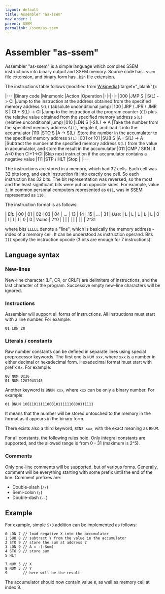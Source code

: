 ```yaml
---
layout: default
title: Assembler "as-ssem"
nav_order: 1
parent: SSEM
permalink: /ssem/as-ssem
---
```


# Assembler "as-ssem"

Assembler "as-ssem" is a simple language which compiles SSEM instructions into binary output and SSEM memory.
Source code has `.ssem` file extension, and binary form has `.bin` file extension.

The instructions table follows (modified from [Wikipedia][programming]{:target="_blank"}):

|---
|Binary code |Mnemonic        |Action            |Operation
|-|-|-|-
|000         |JMP S           | S(L) -> CI       |Jump to the instruction at the address obtained from the specified memory address `S(L)` (absolute unconditional jump)
|100         |JRP / JPR / JMR S | CI + S(L) -> CI |Jump to the instruction at the program counter (`CI`) plus the relative value obtained from the specified memory address `S(L)` (relative unconditional jump)
|010         |LDN S           |-S(L) -> A       |Take the number from the specified memory address `S(L)`, negate it, and load it into the accumulator
|110         |STO S           |A -> S(L)        |Store the number in the accumulator to the specified memory address `S(L)`
|001 or 101  |SUB S           |A - S(L) -> A    |Subtract the number at the specified memory address `S(L)` from the value in accumulator, and store the result in the accumulator
|011         |CMP / SKN       |if A<0 then CI+1->CI |Skip next instruction if the accumulator contains a negative value
|111         |STP  / HLT      |Stop              |
|---

The instructions are stored in a memory, which had 32 cells. Each cell was 32 bits long, and each instruction fit into
exactly one cell. So each instruction has 32 bits. The bit representation was reversed, so the most and the least
significant bits were put on opposite sides. For example, value `3`, in common personal computers represented as `011`,
was in SSEM represented as `110`.

The instruction format is as follows:

| *Bit:*  | 00  | 01 | 02 | 03 | 04 | ... | 13 | 14 | 15 | ... | 31
| *Use:*  | L   | L  | L  | L  | L  |  0  | I  | I  | I  | 0   | 0
| *Value:*| 2^0 |    |    |    |    |     |    |    |    |     | 2^31


where bits `LLLLL` denote a "line", which is basically the memory address - index of a memory cell. It can be understood
as instruction operand. Bits `III` specify the instruction opcode (3 bits are enough for 7 instructions).

## Language syntax

### New-lines

New-line character (LF, CR, or CRLF) are delimiters of instructions, and the last character of the program.
Successive empty new-line characters will be ignored.

### Instructions

Assembler will support all forms of instructions. All instructions must start with a line number. For example:

    01 LDN 20

### Literals / constants

Raw number constants can be defined in separate lines using special preprocessor keywords. The first one is `NUM xxx`, where `xxx` is a number in either decimal or hexadecimal form. Hexadecimal format must start with prefix `0x`. For example:

    00 NUM 0x20
    01 NUM 1207943145

Another keyword is `BNUM xxx`, where `xxx` can be only a binary number. For example:

    01 BNUM 10011011111000101111110000111111

It means that the number will be stored untouched to the memory in the format as it appears in the binary form.

There exists also a third keyword, `BINS xxx`, with the exact meaning as `BNUM`.

For all constants, the following rules hold. Only integral constants are supported, and the allowed range is from 0 - 31 (maximum is 2^5).

### Comments

Only one-line comments will be supported, but of various forms. Generally, comment will be everything starting with some prefix until the end of the line. Comment prefixes are:

- Double-slash (`//`)
- Semi-colon (`;`)
- Double-dash (`--`)

## Example

For example, simple `5+3` addition can be implemented as follows:

    0 LDN 7 // load negative X into the accumulator
    1 SUB 8 // subtract Y from the value in the accumulator
    2 STO 9 // store the sum at address 7
    3 LDN 9 // A = -(-Sum)
    4 STO 9 // store sum
    5 HLT

    7 NUM 3 // X
    8 NUM 5 // Y
    9       // here will be the result

The accumulator should now contain value `8`, as well as memory cell at index 9.


[programming]: https://en.wikipedia.org/wiki/Manchester_Small-Scale_Experimental_Machine#Programming
